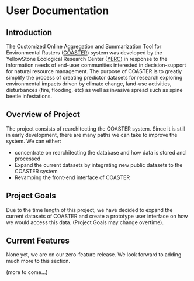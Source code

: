 # User Documentation

## Introduction

The Customized Online Aggregation and Summarization Tool for Environmental Rasters (<a href="https://www.scirp.org/journal/paperinformation.aspx?paperid=26321">COASTER</a>) system was developed by the YellowStone Ecological Research Center (<a href="https://www.yellowstoneresearch.org/">YERC</a>) in response to the information needs of end-user communities interested in decision-support for natural resource management. The purpose of COASTER is to greatly simplify the process of creating predictor datasets for research exploring environmental impacts driven by climate change, land-use activities, disturbances (fire, flooding, etc) as well as invasive spread such as spine beetle infestations.

## Overview of Project

The project consists of rearchitecting the COASTER system. Since it is still in early development, there are many paths we can take to improve the system. We can either:

* concentrate on rearchitecting the database and how data is stored and processed
* Expand the current datasets by integrating new public datasets to the COASTER system
* Revamping the front-end interface of COASTER

## Project Goals

Due to the time length of this project, we have decided to expand the current datasets of COASTER and create a prototype user interface on how we would access this data. (Project Goals may change overtime). 

## Current Features

None yet, we are on our zero-feature release. We look forward to adding much more to this section.

(more to come...)